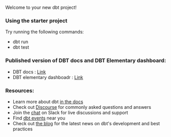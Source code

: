 Welcome to your new dbt project!

### Using the starter project

Try running the following commands:
- dbt run
- dbt test

### Published version of DBT docs and DBT Elementary dashboard:
- DBT docs : [Link](https://dbt-snowfalkes-project.vercel.app/#!/overview)
- DBT elementary dashboadr : [Link](https://dbt-snowfalkes-project-elementary-report.vercel.app/#/report/dashboard)


### Resources:
- Learn more about dbt [in the docs](https://docs.getdbt.com/docs/introduction)
- Check out [Discourse](https://discourse.getdbt.com/) for commonly asked questions and answers
- Join the [chat](https://community.getdbt.com/) on Slack for live discussions and support
- Find [dbt events](https://events.getdbt.com) near you
- Check out [the blog](https://blog.getdbt.com/) for the latest news on dbt's development and best practices
